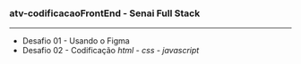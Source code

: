 ### atv-codificacaoFrontEnd - Senai Full Stack
---
- Desafio 01 - Usando o Figma
- Desafio 02 - Codificação *html - css - javascript*
